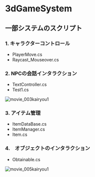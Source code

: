 # 3dGameSystem

## 一部システムのスクリプト

### 1. キャラクターコントロール
 - PlayerMove.cs  
 - Raycast_Mouseover.cs

### 2. NPCの会話インタラクション
 - TextController.cs
 - Test1.cs

![movie_003kairyou1](https://github.com/user-attachments/assets/17173f83-b0c8-4c09-ab67-053c0505221a)

### 3. アイテム管理
 - ItemDataBase.cs
 - ItemManager.cs
 - Item.cs

### 4.　オブジェクトのインタラクション
 - Obtainable.cs

![movie_005kairyou1](https://github.com/user-attachments/assets/fb35e9e9-acb3-4739-aef4-16d5bd95dc45)

